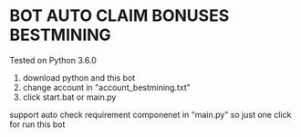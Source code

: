 # BOT AUTO CLAIM BONUSES BESTMINING
Tested on Python 3.6.0
1. download python and this bot
2. change account in "account_bestmining.txt"
3. click start.bat or main.py

support auto check requirement componenet in "main.py" so just one click for run this bot
